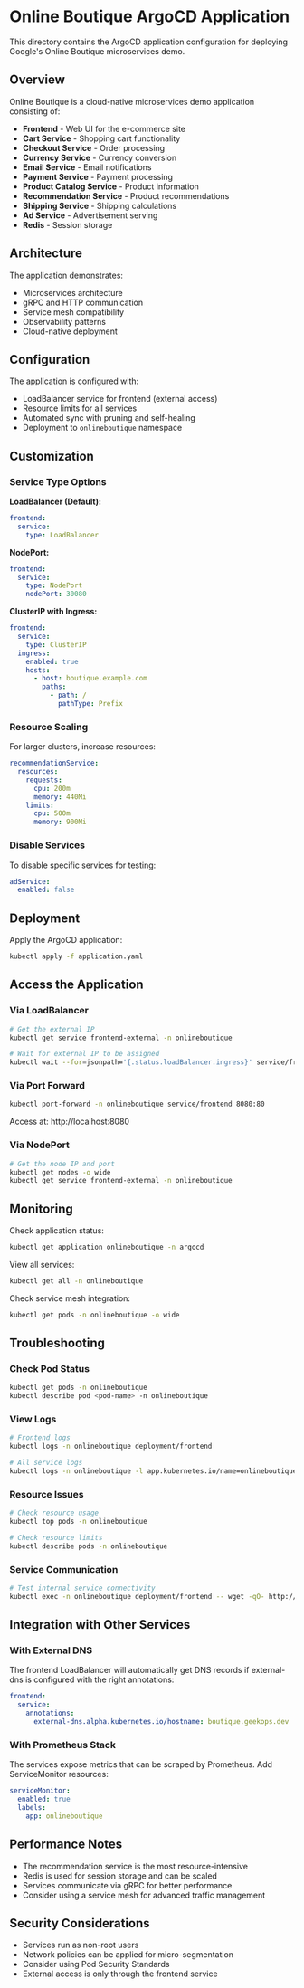 # Online Boutique ArgoCD Application

This directory contains the ArgoCD application configuration for deploying Google's Online Boutique microservices demo.

## Overview

Online Boutique is a cloud-native microservices demo application consisting of:

- **Frontend** - Web UI for the e-commerce site
- **Cart Service** - Shopping cart functionality
- **Checkout Service** - Order processing
- **Currency Service** - Currency conversion
- **Email Service** - Email notifications
- **Payment Service** - Payment processing
- **Product Catalog Service** - Product information
- **Recommendation Service** - Product recommendations
- **Shipping Service** - Shipping calculations
- **Ad Service** - Advertisement serving
- **Redis** - Session storage

## Architecture

The application demonstrates:
- Microservices architecture
- gRPC and HTTP communication
- Service mesh compatibility
- Observability patterns
- Cloud-native deployment

## Configuration

The application is configured with:
- LoadBalancer service for frontend (external access)
- Resource limits for all services
- Automated sync with pruning and self-healing
- Deployment to `onlineboutique` namespace

## Customization

### Service Type Options

**LoadBalancer (Default):**
```yaml
frontend:
  service:
    type: LoadBalancer
```

**NodePort:**
```yaml
frontend:
  service:
    type: NodePort
    nodePort: 30080
```

**ClusterIP with Ingress:**
```yaml
frontend:
  service:
    type: ClusterIP
  ingress:
    enabled: true
    hosts:
      - host: boutique.example.com
        paths:
          - path: /
            pathType: Prefix
```

### Resource Scaling

For larger clusters, increase resources:
```yaml
recommendationService:
  resources:
    requests:
      cpu: 200m
      memory: 440Mi
    limits:
      cpu: 500m
      memory: 900Mi
```

### Disable Services

To disable specific services for testing:
```yaml
adService:
  enabled: false
```

## Deployment

Apply the ArgoCD application:
```bash
kubectl apply -f application.yaml
```

## Access the Application

### Via LoadBalancer
```bash
# Get the external IP
kubectl get service frontend-external -n onlineboutique

# Wait for external IP to be assigned
kubectl wait --for=jsonpath='{.status.loadBalancer.ingress}' service/frontend-external -n onlineboutique
```

### Via Port Forward
```bash
kubectl port-forward -n onlineboutique service/frontend 8080:80
```
Access at: http://localhost:8080

### Via NodePort
```bash
# Get the node IP and port
kubectl get nodes -o wide
kubectl get service frontend-external -n onlineboutique
```

## Monitoring

Check application status:
```bash
kubectl get application onlineboutique -n argocd
```

View all services:
```bash
kubectl get all -n onlineboutique
```

Check service mesh integration:
```bash
kubectl get pods -n onlineboutique -o wide
```

## Troubleshooting

### Check Pod Status
```bash
kubectl get pods -n onlineboutique
kubectl describe pod <pod-name> -n onlineboutique
```

### View Logs
```bash
# Frontend logs
kubectl logs -n onlineboutique deployment/frontend

# All service logs
kubectl logs -n onlineboutique -l app.kubernetes.io/name=onlineboutique
```

### Resource Issues
```bash
# Check resource usage
kubectl top pods -n onlineboutique

# Check resource limits
kubectl describe pods -n onlineboutique
```

### Service Communication
```bash
# Test internal service connectivity
kubectl exec -n onlineboutique deployment/frontend -- wget -qO- http://productcatalogservice:3550/products
```

## Integration with Other Services

### With External DNS
The frontend LoadBalancer will automatically get DNS records if external-dns is configured with the right annotations:

```yaml
frontend:
  service:
    annotations:
      external-dns.alpha.kubernetes.io/hostname: boutique.geekops.dev
```

### With Prometheus Stack
The services expose metrics that can be scraped by Prometheus. Add ServiceMonitor resources:

```yaml
serviceMonitor:
  enabled: true
  labels:
    app: onlineboutique
```

## Performance Notes

- The recommendation service is the most resource-intensive
- Redis is used for session storage and can be scaled
- Services communicate via gRPC for better performance
- Consider using a service mesh for advanced traffic management

## Security Considerations

- Services run as non-root users
- Network policies can be applied for micro-segmentation
- Consider using Pod Security Standards
- External access is only through the frontend service